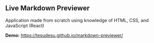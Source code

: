 ## Live Markdown Previewer

Application made from scratch using knowledge of HTML, CSS, and JavaScript (React)

**Demo:** https://tesudesu.github.io/markdown-previewer/
